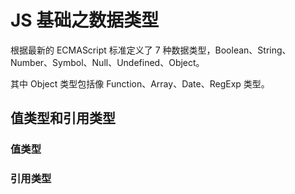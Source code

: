 # JS 基础之数据类型

根据最新的 ECMAScript 标准定义了 7 种数据类型，Boolean、String、Number、Symbol、Null、Undefined、Object。

其中 Object 类型包括像 Function、Array、Date、RegExp 类型。

## 值类型和引用类型

### 值类型

### 引用类型
